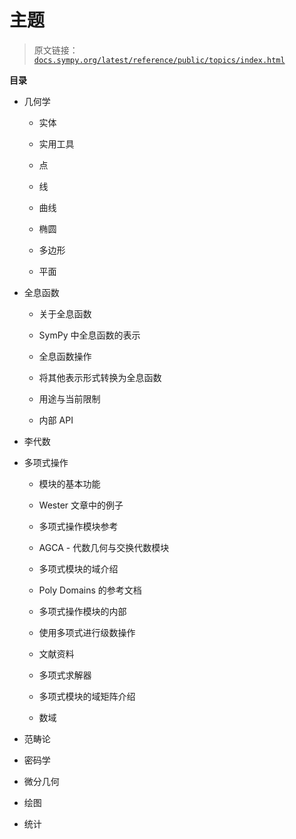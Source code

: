 # 主题

> 原文链接：[`docs.sympy.org/latest/reference/public/topics/index.html`](https://docs.sympy.org/latest/reference/public/topics/index.html)

**目录**

+   几何学

    +   实体

    +   实用工具

    +   点

    +   线

    +   曲线

    +   椭圆

    +   多边形

    +   平面

+   全息函数

    +   关于全息函数

    +   SymPy 中全息函数的表示

    +   全息函数操作

    +   将其他表示形式转换为全息函数

    +   用途与当前限制

    +   内部 API

+   李代数

+   多项式操作

    +   模块的基本功能

    +   Wester 文章中的例子

    +   多项式操作模块参考

    +   AGCA - 代数几何与交换代数模块

    +   多项式模块的域介绍

    +   Poly Domains 的参考文档

    +   多项式操作模块的内部

    +   使用多项式进行级数操作

    +   文献资料

    +   多项式求解器

    +   多项式模块的域矩阵介绍

    +   数域

+   范畴论

+   密码学

+   微分几何

+   绘图

+   统计

